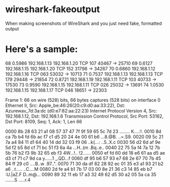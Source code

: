 # wireshark-fakeoutput
When making screenshots of WireShark and you just need fake, formatted output

Here's a sample:
================================

68  0.5986         192.168.1.13          192.168.1.20           TCP      107   40467 → 25710
69  0.6127         192.168.1.15          192.168.1.20           TCP      152   31798 → 34267
70  0.6860         192.168.1.12          192.168.1.16           TCP      063   53032 → 10713
71  0.7537         192.168.1.13          192.168.1.13           TCP      179   29448 → 21854
72  0.8721         192.168.1.19          192.168.1.11           TCP      103   40733 → 17530
73  0.9590         192.168.1.15          192.168.1.11           TCP      026   25032 → 13691
74  1.0530         192.168.1.15          192.168.1.17           TCP      046   18651 → 22303





Frame 1: 66 on wire (528) bits, 66 bytes captures (528 bits) on interface 0
Ethernet II, Src: Apple_be:46:26(20:c9:d0:aa:33:22), Dst: Azurewav_7d:3a:dc (d0:e7:82:aa:22:23)
Internet Protocol Version 4, Src: 192.168.1.12, Dst: 192.168.1.6
Transmission Control Protocol, Src Port: 53162, Dst Port: 8109, Seq: 1, Ack: 1, Len 66





0000   8b 28 63 21 a1 08 57 37  47 7f 9f 59 65 5c 7d 23    ........  K....:!.
0010   8d ca 7b b4 fd 6b ac f7  c1 d5 20 24 4e 00 61 b6    ...8.@B.  ..=.S9.
0020   09 5c 21 7a a4 84 11 d1  64 40 14 dd 32 03 f9 06    ..k{...:  ..5..X.c
0030   56 d2 6d af 9e 5d f2 b5  8d cf 71 bc 51 f3 6a 4a    ...H..(m  .Bq..e..
0040   22 75 5a f4 7a 12 7b 5b  76 b2 f3 9b 32 65 eb f3    4W...!..  !2......
0050   ef fd 60 dd 18 e6 61 aa  d5 ae d3 cf 71 c7 9d ca    y......1  _.QD...f
0060   df 95 b6 57 93 e7 68 2e  67 70 7b 45 84 ff 29 c0    ....B..w   .97..".
0070   71 30 da df 82 28 92 ec  01 35 e3 a1 93 21 b2 a6    ..t.....  ..C....M
0080   2d fe a4 b1 7b 17 03 00  8e 21 36 c3 14 85 eb b7    :U.|aZ.F  D..m@...
0090   89 32 11 eb 17 a3 32 49  62 d5 30 a2 05 5a ca 35    .......S  .....r.4
